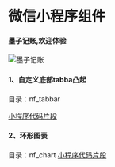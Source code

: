 # 微信小程序组件
#### 墨子记账,欢迎体验

![墨子记账](https://i.loli.net/2020/08/20/dJjcfHFDn7h3kVG.png)

#### 1、自定义底部tabba凸起
目录：nf_tabbar

[小程序代码片段](https://developers.weixin.qq.com/s/X5YzxJmf7mjW)

#### 2、环形图表
目录：nf_chart
[小程序代码片段](https://developers.weixin.qq.com/s/UAOmAqm274pu)
